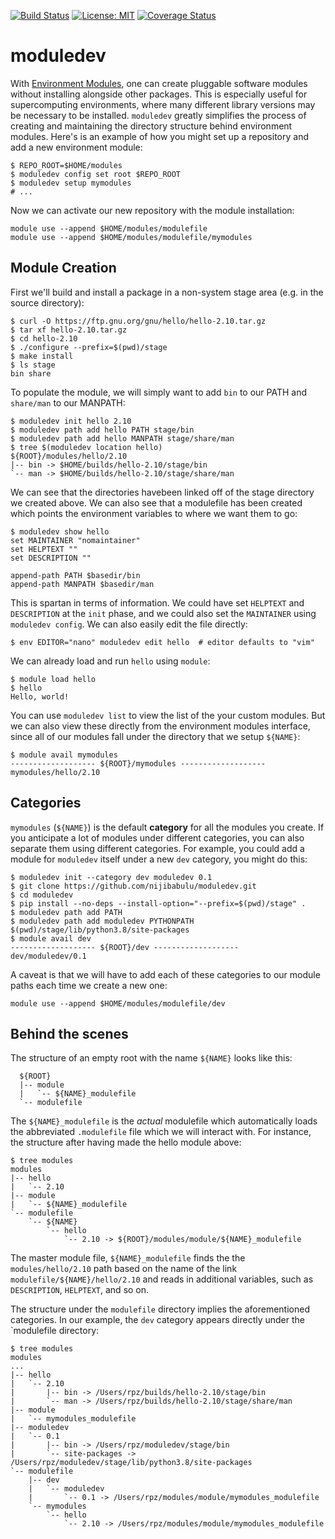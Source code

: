 [![Build Status](https://travis-ci.com/nijibabulu/moduledev.svg?branch=master)](https://travis-ci.com/nijibabulu/moduledev)
[![License: MIT](https://img.shields.io/badge/License-MIT-yellow.svg)](https://opensource.org/licenses/MIT)
[![Coverage Status](https://codecov.io/gh/nijibabulu/moduledev/branch/master/graph/badge.svg)](https://codecov.io/gh/nijibabulu/moduledev)

# moduledev

With [Environment Modules](http://modules.sourceforge.net/), one can create pluggable software modules without installing alongside other packages. This is especially useful for supercomputing environments, where many different library versions may be necessary to be installed. `moduledev` greatly simplifies the process of creating and maintaining the directory structure behind environment modules.  Here's is an example of how you might set up a repository and add a new environment module:

```
$ REPO_ROOT=$HOME/modules
$ moduledev config set root $REPO_ROOT
$ moduledev setup mymodules
# ...
```

Now we can activate our new repository with the module installation:
```
module use --append $HOME/modules/modulefile
module use --append $HOME/modules/modulefile/mymodules
```

## Module Creation

First we'll build and install a package in a non-system stage area (e.g. in the source directory):
```
$ curl -O https://ftp.gnu.org/gnu/hello/hello-2.10.tar.gz
$ tar xf hello-2.10.tar.gz
$ cd hello-2.10
$ ./configure --prefix=$(pwd)/stage
$ make install
$ ls stage
bin share
```

To populate the module, we will simply want to add `bin` to our PATH and `share/man` to our MANPATH:

```
$ moduledev init hello 2.10
$ moduledev path add hello PATH stage/bin
$ moduledev path add hello MANPATH stage/share/man
$ tree $(moduledev location hello)
${ROOT}/modules/hello/2.10
|-- bin -> $HOME/builds/hello-2.10/stage/bin
`-- man -> $HOME/builds/hello-2.10/stage/share/man
```
We can see that the directories havebeen linked off of the stage 
directory we created above. We can also see that a modulefile has been created
which points the environment variables to where we want them to go:

```
$ moduledev show hello
set MAINTAINER "nomaintainer"
set HELPTEXT ""
set DESCRIPTION ""

append-path PATH $basedir/bin
append-path MANPATH $basedir/man
```

This is spartan in terms of information. We could have set `HELPTEXT`
and `DESCRIPTION` at the `init` phase, and we could also set the `MAINTAINER`
using `moduledev config`.  We can also easily edit the file
directly:

```
$ env EDITOR="nano" moduledev edit hello  # editor defaults to "vim"
```

We can already load and run `hello` using `module`:

```
$ module load hello
$ hello
Hello, world!
```

You can use `moduledev list` to view the list of the your custom modules. But we can also view these directly from the environment modules interface, since all of our modules fall under the directory that we setup `${NAME}`:

```
$ module avail mymodules
------------------- ${ROOT}/mymodules -------------------
mymodules/hello/2.10
```

## Categories

`mymodules` (`${NAME}`) is the default **category** for all the modules you create. If you anticipate a lot of modules under different categories, you can also separate them using different categories.  For example, you could add a module for `moduledev` itself under a new `dev` category, you might do this:

```
$ moduledev init --category dev moduledev 0.1
$ git clone https://github.com/nijibabulu/moduledev.git
$ cd moduledev
$ pip install --no-deps --install-option="--prefix=$(pwd)/stage" .
$ moduledev path add PATH 
$ moduledev path add moduledev PYTHONPATH $(pwd)/stage/lib/python3.8/site-packages
$ module avail dev
------------------- ${ROOT}/dev -------------------
dev/moduledev/0.1
```

A caveat is that we will have to add each of these categories to our module paths each time we create a new one:

```
module use --append $HOME/modules/modulefile/dev
```

## Behind the scenes

The structure of an empty root with the name `${NAME}` looks like this:

```
  ${ROOT}
  |-- module
  |   `-- ${NAME}_modulefile
  `-- modulefile
```

The `${NAME}_modulefile` is the *actual* modulefile which automatically loads
the abbreviated `.modulefile` file which we will interact with. For instance,
the structure after having made the hello module above:


```
$ tree modules
modules
|-- hello
|   `-- 2.10
|-- module
|   `-- ${NAME}_modulefile
`-- modulefile
    `-- ${NAME}
        `-- hello
            `-- 2.10 -> ${ROOT}/modules/module/${NAME}_modulefile
```

The master module file, `${NAME}_modulefile` finds the the `modules/hello/2.10`
path based on the name of the link `modulefile/${NAME}/hello/2.10` and reads in
additional variables, such as `DESCRIPTION`, `HELPTEXT`, and so on. 

The structure under the `modulefile` directory implies the aforementioned categories. In our example, the `dev` category appears directly under the `modulefile directory:

```
$ tree modules
modules 
...
|-- hello
|   `-- 2.10
|       |-- bin -> /Users/rpz/builds/hello-2.10/stage/bin
|       `-- man -> /Users/rpz/builds/hello-2.10/stage/share/man
|-- module
|   `-- mymodules_modulefile
|-- moduledev
|   `-- 0.1
|       |-- bin -> /Users/rpz/moduledev/stage/bin
|       `-- site-packages -> /Users/rpz/moduledev/stage/lib/python3.8/site-packages
`-- modulefile
    |-- dev
    |   `-- moduledev
    |       `-- 0.1 -> /Users/rpz/modules/module/mymodules_modulefile
    `-- mymodules
        `-- hello
            `-- 2.10 -> /Users/rpz/modules/module/mymodules_modulefile
```
